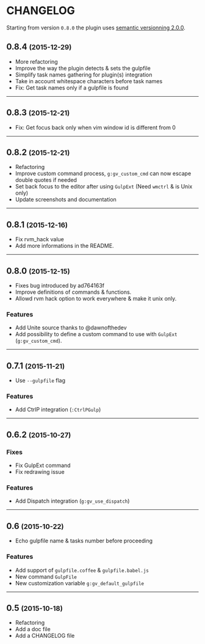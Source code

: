 CHANGELOG
=========

Starting from version `0.8.0` the plugin uses [semantic versionning 2.0.0](http://semver.org/).

0.8.4 <small>(2015-12-29)</small>
------------------------------

* More refactoring
* Improve the way the plugin detects & sets the gulpfile
* Simplify task names gathering for plugin(s) integration
* Take in account whitespace characters before task names
* Fix: Get task names only if a gulpfile is found

------------------------------

0.8.3 <small>(2015-12-21)</small>
------------------------------

* Fix: Get focus back only when vim window id is different from 0

------------------------------

0.8.2 <small>(2015-12-21)</small>
------------------------------

* Refactoring
* Improve custom command process, `g:gv_custom_cmd` can now escape double quotes if needed
* Set back focus to the editor after using `GulpExt` (Need `wmctrl` & is Unix only)
* Update screenshots and documentation

------------------------------

0.8.1 <small>(2015-12-16)</small>
------------------------------

* Fix rvm_hack value
* Add more informations in the README.

------------------------------

0.8.0 <small>(2015-12-15)</small>
------------------------------

* Fixes bug introduced by ad764163f
* Improve definitions of commands & functions.
* Allowd rvm hack option to work everywhere & make it unix only.

### Features

* Add Unite source thanks to @dawnofthedev
* Add possibility to define a custom command to use with `GulpExt` (`g:gv_custom_cmd`).

------------------------------

0.7.1 <small>(2015-11-21)</small>
------------------------------

* Use `--gulpfile` flag

### Features

* Add CtrlP integration (`:CtrlPGulp`)

------------------------------

0.6.2 <small>(2015-10-27)</small>
------------------------------

### Fixes

* Fix GulpExt command
* Fix redrawing issue

### Features

* Add Dispatch integration (`g:gv_use_dispatch`)

------------------------------

0.6 <small>(2015-10-22)</small>
------------------------------

* Echo gulpfile name & tasks number before proceeding

### Features

* Add support of `gulpfile.coffee` & `gulpfile.babel.js`
* New command `GulpFile`
* New customization variable `g:gv_default_gulpfile`

------------------------------

0.5 <small>(2015-10-18)</small>
------------------------------

* Refactoring
* Add a doc file
* Add a CHANGELOG file

